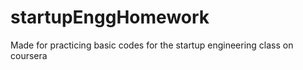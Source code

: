 startupEnggHomework
===================

Made for practicing basic codes for the startup engineering class on coursera
